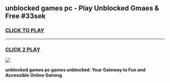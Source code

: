 
## unblocked games pc - Play Unblocked Gmaes & Free #33sek
<h3>
<a href="https://news.freeplayer.one?title=unblocked_games_pc&ref=03M">CLICK TO PLAY</a></h3>
<hr>

<h3>
<a href="https://news.freeplayer.one?title=unblocked_games_pc&ref=03M">CLICK 2 PLAY</a>
  
</h3>

<a href="https://news.freeplayer.one?title=unblocked_games_pc&ref=03M"><img src="https://clearcache.store/games.png"></a>


**unblocked games pc games unblocked: Your Gateway to Fun and Accessible Online Gaming**
